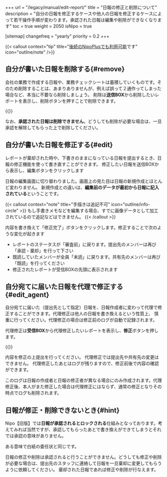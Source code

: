 +++
url = "/legacy/manual/edit-report/"
title = "日報の修正と削除について"
description = "自分の日報を修正するケースや他人の日報を修正するケースによって若干操作手順が変わります。承認された日報は編集や削除ができなくなります"
toc = true
weight = 2050
isNipo = true

[sitemap]
  changefreq = "yearly"
  priority = 0.2
+++

{{< callout context="tip" title="[後続のNipoPlusでも利用可能](/docs/manual/write-report/rewrite/)です" icon="outline/note" />}}

## 自分が書いた日報を削除する{#remove}

会社の業務で作成する日報や、業務チェックシートは蓄積していくものです。そのため削除することは、あまりありませんが、例えば誤って２通作ってしまった場合など、本当に不要なら削除しましょう。
削除は**送信BOX**から削除したいレポートを表示し、削除ボタンを押すことで削除できます。

{{<iTablet filename="img/deleteReport" msg="削除ボタンを押すと日報が削除できます"  alice="ok">}}

なお、**承認された日報は削除できません**。どうしても削除が必要な場合は、一旦承認を解除してもらった上で削除してください。

## 自分が書いた日報を修正する{#edit}

レポートが棄却された時や、下書きのままになっている日報を提出するとき、日報の修正機能を使って書き直すことができます。
修正したい日報を送信BOXから表示し、編集ボタンをクリックします

日報の編集画面に切り替わりました。画面上の見た目は日報の新規作成とほとんど変わりません。
新規作成との違いは、**編集前のデータが最初から日報に記入されている**ということです。

{{< callout context="note" title="手描きは追記不可" icon="outline/info-circle" >}}
もし手書きメモなどを編集する場合、すでに画像データとして加工されているので追記などはできません。
{{< /callout >}}

内容を書き換えて「修正完了」ボタンをクリックします。修正することで次のような変化が起きます

- レポートのステータスが「審査前」に戻ります。提出先のメンバーは再び「承認・棄却」を行って下さい
- 既読していたメンバーが全員「未読」に戻ります。共有先のメンバーは再び「既読」を行ってください
- 修正されたレポートが受信BOXの先頭に表示されます

## 自分宛てに届いた日報を代理で修正する{#edit_agent}

自分宛てに届いた（提出先として指定）日報を、日報作成者に変わって代理で修正することができます。代理修正は他人の日報を書き換えるという性質上、
慎重に行ってください。代理修正の場合は修正前のログが自動で記録されます。

代理修正は**受信BOX**から代理修正したいレポートを表示し、**修正**ボタンを押します。

{{<iTablet filename="img/rewriteReport" msg="他スタッフが書いた日報を代理で修正"  alice="ok">}}

内容を修正の上提出を行ってください。
代理修正では提出先や共有先の変更はできません。
代理修正したあとはログが残りますので、修正前後で内容の確認ができます。

このログは日報の作成者と日報の修正者が異なる場合にのみ作成されます。代理修正後、本人がまた修正した場合は代理修正にはならず、通常の修正となりその時点でログも削除されます。

## 日報が修正・削除できないとき{#hint}

Nipo【旧版】では**日報が承認されるとロックされる**仕組みとなっております。考えてみれば当然ですが、承認してもらったあとで書き換えができてしまうとそれでは承認の意味がありません。

ある意味で白紙の委任状と同じです。

日報の修正や削除は承認されると行うことができません。どうしても修正や削除が必要な場合は、提出先のスタッフに連絡して日報を一旦棄却に変更してもらうように依頼してください。
棄却された日報であれば修正や削除が行なえます。

